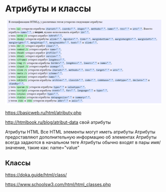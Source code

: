 # Атрибуты и классы

![Alt for Imsage](../html/images/img3.png)

https://basicweb.ru/html/atributy.php

http://htmlbook.ru/blog/atribut-data
 свой атрибуты


Атрибуты HTML
Все HTML элементы могут иметь атрибуты
Атрибуты предоставляют дополнительную информацию об элементах
Атрибуты всегда задаются в начальном теге
Атрибуты обычно входят в пары имя/значение, такие как: name="value"

## Классы

https://doka.guide/html/class/

https://www.schoolsw3.com/html/html_classes.php